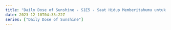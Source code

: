 ```yaml
---
title: "Daily Dose of Sunshine - S1E5 - Saat Hidup Memberitahumu untuk Melambat"
date: 2023-12-10T04:35:22Z
series: ["Daily Dose of Sunshine"]
---
```



<mux-player stream-type="on-demand"
  src="https://kp3d-my.sharepoint.com/personal/ryoo_kp3d_onmicrosoft_com/_layouts/15/download.aspx?share=EULOzwp9YMtEtkHCKFMYIsoBeSevBWTS4UyDRsUFPpszWw" prefer-playback="mse" controls>
  </mux-player>
  
  
  <script src="https://cdn.jsdelivr.net/npm/@mux/mux-player"></script>
  
 <script type="application/ld+json">
 {
  "@context": "https://schema.org/",
  "@type": "VideoObject",
  "name": "Daily Dose of Sunshine - S1E5 - Saat Hidup Memberitahumu untuk Melambat",
  "contentUrl": "https://stream.mux.com/8AFHmZvxP5zZorwCl8HilRtamez1IKwG7TM900dDXiHg.m3u8",
  "thumbnailUrl": "https://www.themoviedb.org/t/p/original/kXETwHWqdCAzyrCWloBpaq96oyh.jpg?width=314&fit_mode=preserve&time=25",
  "uploadDate": "2023-12-10T04:35:22Z",
}

</script>
